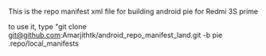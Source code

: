 This is the repo manifest xml file for building android pie for Redmi 3S prime

to use it, type "git clone git@github.com:Amarjithtk/android_repo_manifest_land.git -b pie .repo/local_manifests 
